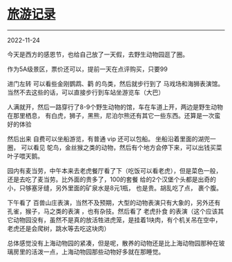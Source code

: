 # [旅游记录](https://github.com/bonfy/gitblog/issues/16)



---

2022-11-24

今天是西方的感恩节，也给自己放了一天假，去野生动物园逛了圈。

作为5A级景区，票价还可以，提前一天在点评购买，只要99

进门左转 可以看些金刚鹦鹉、鹳 的鸟类，然后就步行到了 马戏场和海狮表演馆。 当然不去这些的话，可以直接步行到车站坐游览车（大巴）

人满就开，然后一路穿行了8-9个野生动物的馆，车在车道上开，两边是野生动物在那里栖息， 有白虎，狮子，黑熊，尼泊尔熊还有其它一些东西。还算是一次蛮好的体验

然后出来 自费可以坐船游览，有普通 vip 还可以包船。 坐船沿着里面的湖兜一圈， 可以看见 鸵鸟，金丝猴之类的动物，然后有个地方会停下来，可以出钱买菜叶子喂天鹅。

园内有麦当劳，中午本来去老虎餐厅看了下（吃饭可以看老虎），但是菜色一般，还是去吃了麦当劳。比外面的贵多了，100的套餐 给的2个汉堡个头都是出奇的小，只够塞牙缝，另外里面的矿泉水是8元1瓶， 也是贵。胡乱吃了点， 裹个腹。

下午看了 百兽山庄表演，当然不及预期，大型的动物表演只有大象的，另外还有 孔雀，猴子，马之类的表演 ，也有杂技。然后看了 老虎扑食 的表演（这个应该其它动物园没有，虽然不是真的放活牲进虎笼，是挂着1块肉，有个机关吊在空中，老虎还是会爬树，跳水等去吃这块肉）

总体感觉没有上海动物园的紧凑，但是呢，散养的动物还是比上海动物园那种在玻璃房里的活泼一点，上海动物园那些动物好多就在那睡觉。